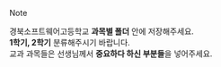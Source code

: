 

> [!Note]
경북소프트웨어고등학교 **과목별 폴더** 안에 저장해주세요.   
**1학기, 2학기** 분류해주시기 바랍니다.   
교과 과목들은 선생님께서 **중요하다 하신 부분들**을 넣어주세요.
